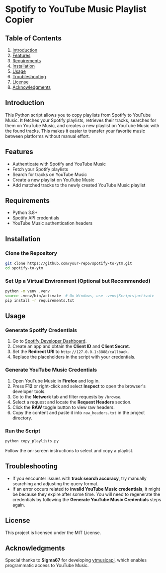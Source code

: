 # Spotify to YouTube Music Playlist Copier

## Table of Contents

1. [Introduction](#introduction)
2. [Features](#features)
3. [Requirements](#requirements)
4. [Installation](#installation)
5. [Usage](#usage)
6. [Troubleshooting](#troubleshooting)
7. [License](#license)
8. [Acknowledgments](#acknowledgments)

## Introduction

This Python script allows you to copy playlists from Spotify to YouTube Music. It fetches your Spotify playlists, retrieves their tracks, searches for them on YouTube Music, and creates a new playlist on YouTube Music with the found tracks. This makes it easier to transfer your favorite music between platforms without manual effort.

## Features

- Authenticate with Spotify and YouTube Music
- Fetch your Spotify playlists
- Search for tracks on YouTube Music
- Create a new playlist on YouTube Music
- Add matched tracks to the newly created YouTube Music playlist

## Requirements

- Python 3.8+
- Spotify API credentials
- YouTube Music authentication headers

## Installation

### Clone the Repository

```sh
git clone https://github.com/your-repo/spotify-to-ytm.git
cd spotify-to-ytm
```

### Set Up a Virtual Environment (Optional but Recommended)

```sh
python -m venv .venv
source .venv/bin/activate  # On Windows, use .venv\Scripts\activate
pip install -r requirements.txt
```

## Usage

### Generate Spotify Credentials

1. Go to [Spotify Developer Dashboard](https://developer.spotify.com/dashboard/).
2. Create an app and obtain the **Client ID** and **Client Secret**.
3. Set the **Redirect URI** to `http://127.0.0.1:8888/callback`.
4. Replace the placeholders in the script with your credentials.

### Generate YouTube Music Credentials

1. Open YouTube Music in **Firefox** and log in.
2. Press **F12** or right-click and select **Inspect** to open the browser's developer tools.
3. Go to the **Network** tab and filter requests by `/browse`.
4. Select a request and locate the **Request Headers** section.
5. Click the **RAW** toggle button to view raw headers.
6. Copy the content and paste it into `raw_headers.txt` in the project directory.

### Run the Script

```sh
python copy_playlists.py
```

Follow the on-screen instructions to select and copy a playlist.

## Troubleshooting

- If you encounter issues with **track search accuracy**, try manually searching and adjusting the query format.
- If an error occurs related to **invalid YouTube Music credentials**, it might be because they expire after some time. You will need to regenerate the credentials by following the **Generate YouTube Music Credentials** steps again.

## License

This project is licensed under the MIT License.

## Acknowledgments

Special thanks to **Sigma67** for developing [ytmusicapi](https://github.com/sigma67/ytmusicapi), which enables programmatic access to YouTube Music.

